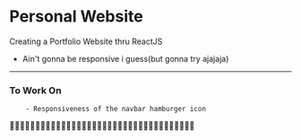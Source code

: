 # Personal Website

Creating a Portfolio Website thru ReactJS
- Ain't gonna be responsive i guess(but gonna try ajajaja)
---
### To Work On
```
    - Responsiveness of the navbar hamburger icon
```
🚧🚧🚧🚧🚧🚧🚧🚧🚧🚧🚧🚧🚧🚧🚧🚧🚧🚧🚧🚧🚧🚧🚧🚧🚧🚧🚧🚧🚧🚧🚧🚧🚧🚧🚧🚧
